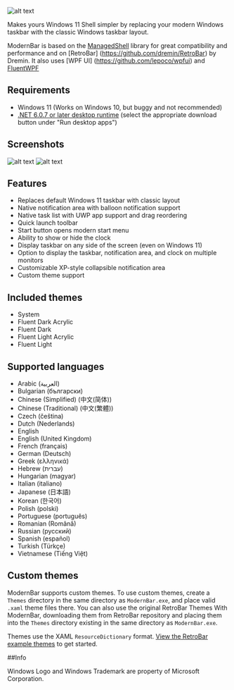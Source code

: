﻿![alt text](https://github.com/Lixkote/ModernBar/blob/master/logo.png "ClassicBar")


Makes yours Windows 11 Shell simpler by replacing your modern Windows taskbar with the classic Windows taskbar layout.

ModernBar is based on the [ManagedShell](https://github.com/cairoshell/ManagedShell) library for great compatibility and performance and on [RetroBar] (https://github.com/dremin/RetroBar) by Dremin.
It also uses [WPF UI] (https://github.com/lepoco/wpfui) and [FluentWPF](https://github.com/sourcechord/FluentWPF)

## Requirements
- Windows 11 (Works on Windows 10, but buggy and not recommended)
- [.NET 6.0.7 or later desktop runtime](https://dotnet.microsoft.com/download/dotnet/6.0/runtime) (select the appropriate download button under "Run desktop apps")

## Screenshots
﻿![alt text](https://github.com/Lixkote/ModernBar/blob/master/ModernBar-preview.png "preview")
﻿![alt text](https://github.com/Lixkote/ModernBar/blob/master/properties.png "properties")

## Features
- Replaces default Windows 11 taskbar with classic layout
- Native notification area with balloon notification support
- Native task list with UWP app support and drag reordering
- Quick launch toolbar
- Start button opens modern start menu
- Ability to show or hide the clock
- Display taskbar on any side of the screen (even on Windows 11)
- Option to display the taskbar, notification area, and clock on multiple monitors
- Customizable XP-style collapsible notification area
- Custom theme support

## Included themes
- System
- Fluent Dark Acrylic
- Fluent Dark
- Fluent Light Acrylic
- Fluent Light

## Supported languages
- Arabic (العربية)
- Bulgarian (български)
- Chinese (Simplified) (中文(简体))
- Chinese (Traditional) (中文(繁體))
- Czech (čeština)
- Dutch (Nederlands)
- English
- English (United Kingdom)
- French (français)
- German (Deutsch)
- Greek (ελληνικά)
- Hebrew (עברית)
- Hungarian (magyar)
- Italian (italiano)
- Japanese (日本語)
- Korean (한국어)
- Polish (polski)
- Portuguese (português)
- Romanian (Română)
- Russian (русский)
- Spanish (español)
- Turkish (Türkçe)
- Vietnamese (Tiếng Việt)

## Custom themes
ModernBar supports custom themes. To use custom themes, create a `Themes` directory in the same directory as `ModernBar.exe`, and place valid `.xaml` theme files there.
You can also use the original RetroBar Themes With ModernBar, downloading them from RetroBar repository and placing them into the `Themes` directory existing in the same directory as `ModernBar.exe`.

Themes use the XAML `ResourceDictionary` format. [View the RetroBar example themes](https://github.com/dremin/RetroBar/tree/master/RetroBar/Themes) to get started.

##Info

Windows Logo and Windows Trademark are property of Microsoft Corporation.
